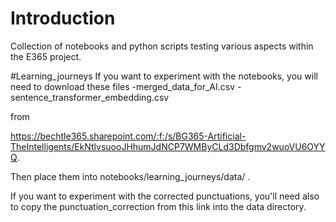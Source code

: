# Introduction 
Collection of notebooks and python scripts testing various aspects within the E365 project. 


#Learning_journeys
If you want to experiment with the notebooks, you will need to download these files
    -merged_data_for_AI.csv
    -sentence_transformer_embedding.csv

from 

https://bechtle365.sharepoint.com/:f:/s/BG365-Artificial-TheIntelligents/EkNtlvsuooJHhumJdNCP7WMByCLd3Dbfgmv2wuoVU6OYYQ. 


Then place them into notebooks/learning_journeys/data/ . 

If you want to experiment with the corrected punctuations, you'll need also to copy the punctuation_correction from this link into the data directory. 

